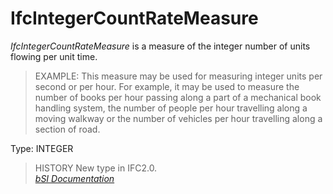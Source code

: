 IfcIntegerCountRateMeasure
==========================
_IfcIntegerCountRateMeasure_ is a measure of the integer number of units
flowing per unit time.  
  
> EXAMPLE: This measure may be used for measuring integer units per second or
> per hour. For example, it may be used to measure the number of books per
> hour passing along a part of a mechanical book handling system, the number
> of people per hour travelling along a moving walkway or the number of
> vehicles per hour travelling along a section of road.  
  
Type: INTEGER  
  
> HISTORY  New type in IFC2.0.  
[ _bSI
Documentation_](https://standards.buildingsmart.org/IFC/DEV/IFC4_2/FINAL/HTML/schema/ifcmeasureresource/lexical/ifcintegercountratemeasure.htm)


